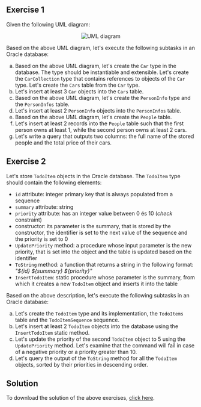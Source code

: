 ## Exercise 1

Given the following UML diagram:

<p align="center">
  <img src="assets/courses/db/lab04/exercise01/people.dot.png" alt="UML diagram">
</p>

Based on the above UML diagram, let's execute the following subtasks in an Oracle database:

<ol type="a">
  <li>Based on the above UML diagram, let's create the <code>Car</code> type in the database. The type should be instantiable and extensible. Let's create the <code>CarCollection</code> type that contains references to objects of the <code>Car</code> type. Let's create the <code>Cars</code> table from the <code>Car</code> type.</li>
  <li>Let's insert at least 3 <code>Car</code> objects into the <code>Cars</code> table.</li>
  <li>Based on the above UML diagram, let's create the <code>PersonInfo</code> type and the <code>PersonInfos</code> table.</li>
  <li>Let's insert at least 2 <code>PersonInfo</code> objects into the <code>PersonInfos</code> table.</li>
  <li>Based on the above UML diagram, let's create the <code>People</code> table.</li>
  <li>Let's insert at least 2 records into the <code>People</code> table such that the first person owns at least 1, while the second person owns at least 2 cars.</li>
  <li>Let's write a query that outputs two columns: the full name of the stored people and the total price of their cars.</li>
</ol>

## Exercise 2

Let's store `TodoItem` objects in the Oracle database. The `TodoItem` type should contain the following elements:

* `id` attribute: integer primary key that is always populated from a sequence
* `summary` attribute: string
* `priority` attribute: has an integer value between 0 és 10 (*check* constraint)
* constructor: its parameter is the summary, that is stored by the constructor, the identifier is set to the next value of the sequence and the priority is set to 0
* `UpdatePriority` method: a procedure whose input parameter is the new priority, that is set into the object and the table is updated based on the identifier
* `ToString` method: a function that returns a string in the following format: *"${id} ${summary} ${priority}"*
* `InsertTodoItem`: static procedure whose parameter is the summary, from which it creates a new `TodoItem` object and inserts it into the table

Based on the above description, let's execute the following subtasks in an Oracle database:

<ol type="a">
  <li>Let's create the <code>TodoItem</code> type and its implementation, the <code>TodoItems</code> table and the <code>TodoItemSequence</code> sequence.</li>
  <li>Let's insert at least 2 <code>TodoItem</code> objects into the database using the <code>InsertTodoItem</code> static method.</li>
  <li>Let's update the priority of the second <code>TodoItem</code> object to 5 using the <code>UpdatePriority</code> method. Let's examine that the command will fail in case of a negative priority or a priority greater than 10.</li>
  <li>Let's query the output of the <code>ToString</code> method for all the <code>TodoItem</code> objects, sorted by their priorities in descending order.</li>
</ol>

## Solution

To download the solution of the above exercises, [click here](assets/courses/db/lab04/solution.zip).

